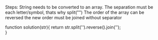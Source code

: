 Steps:
String needs to be converted to an array.
The separation must be each letter/symbol, thats why split("")
The order of the array can be reversed
the new order must be joined without separator

function solution(str){
  return str.split('').reverse().join('');  
}
